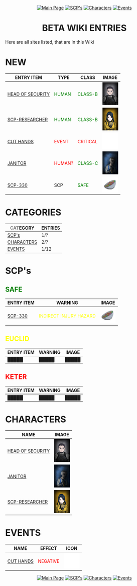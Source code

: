 <p align="center">
    <a href="../index">
        <img src="https://img.shields.io/badge/GO_TO-MAIN_PAGE-ffffff?style=for-the-badge&labelColor=000000&color=ffffff" title="Main Page"/></a>
    <a href="./tree#scps">
        <img src="https://img.shields.io/badge/SCP'S-000000?style=for-the-badge" title="SCP's"/></a>
    <a href="./tree#characters">
        <img src="https://img.shields.io/badge/CHARACTERS-ffffff?style=for-the-badge" title="Characters"/></a>
    <a href="./tree#events">
        <img src="https://img.shields.io/badge/EVENTS-000000?style=for-the-badge" title="Events"/></a>
</p>
<h1 align="center">BETA WIKI ENTRIES</h1>

Here are all sites listed, that are in this Wiki

# NEW

| ENTRY ITEM | TYPE | CLASS | IMAGE |
| --- | --- | --- | --- |
| <a href="./humans/foundation/gensecurity">HEAD OF SECURITY</a> | <span style="color: green">HUMAN</span> | <span style="color: green">CLASS-B</span> | <img src="../assets/images/characters/GenSecurity.png" width="50"/> |
| <a href="./humans/foundation/scp-researcher">SCP-RESEARCHER</a> | <span style="color: green">HUMAN</span> | <span style="color: green">CLASS-B</span> | <img src="../assets/images/characters/SCP_Researcher.jpg" width="50"/> |
| <a href="./events/cuthands">CUT HANDS</a> | <span style="color:red">EVENT</span> | <span style="color:red">CRITICAL</span> | <img src="../assets/images/events/eventCutHands.png" width="50" height="50"/> |
| <a href="./humans/foundation/janitor">JANITOR</a> | <span style="color: red">HUMAN?</span> | <span style="color: green">CLASS-C</span> | <img src="../assets/images/characters/cleaner.jpg" title="Janitor" width="50"/> |
| <a href="./scp/safe/330">SCP-330</a> | SCP | <span style="color: green">SAFE</span> | <img src="../assets/images/scp/safe/scp-330.png" title="SCP-330" width="50"/> |

# CATEGORIES

| <span style="color: gray">CAT</span>EGORY | ENTRIES |
| --- | --- |
| <a href="./tree#scps">SCP's</a> | 1/? |
| <a href="./tree#characters">CHARACTERS</a> | 2/? |
| <a href="./tree#events">EVENTS</a> | 1/12 |


# SCP's

## <span style="color: green">SAFE</span>

| ENTRY ITEM | WARNING | IMAGE |
| --- | --- | --- |
| <a href="./scp/safe/330">SCP-330</a> | <span style="color: yellow">INDIRECT INJURY HAZARD</span> | <img src="../assets/images/scp/safe/scp-330.png" title="SCP-330" width="50"/> |

## <span style="color: yellow">EUCLID</span>

| ENTRY ITEM | WARNING | IMAGE |
| --- | --- | --- |
| █████ | █████ | █████ |

## <span style="color: red">KETER</span>

| ENTRY ITEM | WARNING | IMAGE |
| --- | --- | --- |
| █████ | █████ | █████ |

# CHARACTERS

| NAME | IMAGE |
| --- | --- |
| <a href="./humans/foundation/gensecurity">HEAD OF SECURITY</a> | <img src="../assets/images/characters/GenSecurity.png" title="Head of security" width="50"/> |
| <a href="./humans/foundation/janitor">JANITOR</a> | <img src="../assets/images/characters/cleaner.jpg" title="Janitor" width="50"/> |
| <a href="./humans/foundation/scp-researcher">SCP-RESEARCHER</a> | <img src="../assets/images/characters/SCP_Researcher.jpg" width="50"/> |

# EVENTS

| NAME | EFFECT | ICON |
| --- | --- | --- |
| <a href="./events/cuthands">CUT HANDS</a> | <span style="color:red">NEGATIVE</span> | <img src="../assets/images/events/eventCutHands.png" title="cut hands icon" width="50" height="50"/> |

<p align="center">
    <a href="../index">
        <img src="https://img.shields.io/badge/GO_TO-MAIN_PAGE-ffffff?style=for-the-badge&labelColor=000000&color=ffffff" title="Main Page"/></a>
    <a href="./tree#scps">
        <img src="https://img.shields.io/badge/SCP'S-000000?style=for-the-badge" title="SCP's"/></a>
    <a href="./tree#characters">
        <img src="https://img.shields.io/badge/CHARACTERS-ffffff?style=for-the-badge" title="Characters"/></a>
    <a href="./tree#events">
        <img src="https://img.shields.io/badge/EVENTS-000000?style=for-the-badge" title="Events"/></a>
</p>